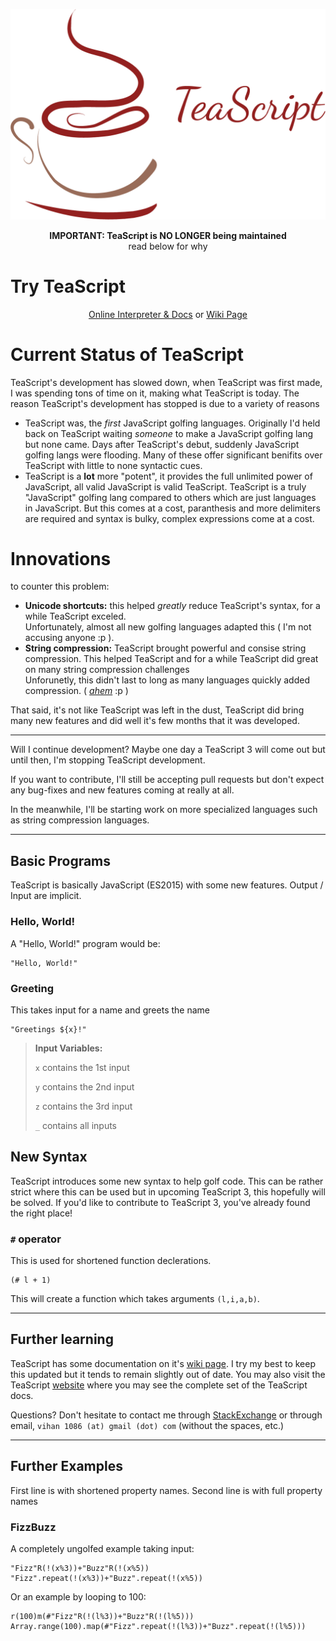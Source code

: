 <p align="center">
  <a href="http://vihanserver.tk/p/TeaScript/">
    <img alt="TeaScript" src="https://raw.githubusercontent.com/vihanb/TeaScript/master/TeaScriptWide.png" width="546">
  </a>
</p>

<p align="center">
  <b>IMPORTANT: TeaScript is NO LONGER being maintained</b><br>read below for why
</p>

# Try TeaScript
<p align="center">
  <a href="http://vihanserver.tk/p/TeaScript/">Online Interpreter & Docs</a> or <a href="https://esolangs.org/wiki/TeaScript">Wiki Page</a>

</p>

# Current Status of TeaScript

TeaScript's development has slowed down, when TeaScript was first made, I was spending tons of time on it, making what TeaScript is today. The reason TeaScript's development has stopped is due to a variety of reasons

 - TeaScript was, the *first* JavaScript golfing languages. Originally I'd held back on TeaScript waiting *someone* to make a JavaScript golfing lang but none came. Days after TeaScript's debut, suddenly JavaScript golfing langs were flooding. Many of these offer significant benifits over TeaScript with little to none syntactic cues.
 - TeaScript is a **lot** more "potent", it provides the full unlimited power of JavaScript, all valid JavaScript is valid TeaScript. TeaScript is a truly "JavaScript" golfing lang compared to others which are just languages in JavaScript. But this comes at a cost, paranthesis and more delimiters are required and syntax is bulky, complex expressions come at a cost.

# Innovations
to counter this problem:

 - **Unicode shortcuts:** this helped *greatly* reduce TeaScript's syntax, for a while TeaScript exceled.<br>Unfortunately, almost all new golfing languages adapted this ( I'm not accusing anyone :p  ).
 - **String compression:** TeaScript brought powerful and consise string compression. This helped TeaScript and for a while TeaScript did great on many string compression challenges<br>Unforunetly, this didn't last to long as many languages quickly added compression. ( [*ahem*](https://github.com/molarmanful/ESMin/blob/gh-pages/interpreter.js#L56) :p )
 
That said, it's not like TeaScript was left in the dust, TeaScript did bring many new features and did well it's few months that it was developed.
 
---

Will I continue development? Maybe one day a TeaScript 3 will come out but until then, I'm stopping TeaScript development.

If you want to contribute, I'll still be accepting pull requests but don't expect any bug-fixes and new features coming at really at all.

In the meanwhile, I'll be starting work on more specialized languages such as string compression languages.

---

## Basic Programs

TeaScript is basically JavaScript (ES2015) with some new features. Output / Input are implicit.

### Hello, World!
A "Hello, World!" program would be:

    "Hello, World!"

### Greeting
This takes input for a name and greets the name

    "Greetings ${x}!"

> **Input Variables:**
>
> `x` contains the 1st input
>
> `y` contains the 2nd input
>
> `z` contains the 3rd input
>
> `_` contains all inputs

## New Syntax

TeaScript introduces some new syntax to help golf code. This can be rather strict where this can be used but in upcoming TeaScript 3, this hopefully will be solved. If you'd like to contribute to TeaScript 3, you've already found the right place!

### `#` operator

This is used for shortened function declerations.

    (# l + 1)
This will create a function which takes arguments `(l,i,a,b)`.

---

## Further learning

TeaScript has some documentation on it's [wiki page](https://esolangs.org/wiki/TeaScript). I try my best to keep this updated but it tends to remain slightly out of date. You may also visit the TeaScript [website](http://vihanserver.tk/p/TeaScript/) where you may see the complete set of the TeaScript docs.

Questions? Don't hesitate to contact me through [StackExchange](http://chat.stackexchange.com/users/116494/v) or through email, `vihan 1086 (at) gmail (dot) com` (without the spaces, etc.)

---

## Further Examples

First line is with shortened property names. Second line is with full property names

### FizzBuzz
A completely ungolfed example taking input:

    "Fizz"R(!(x%3))+"Buzz"R(!(x%5))
    "Fizz".repeat(!(x%3))+"Buzz".repeat(!(x%5))
Or an example by looping to 100:

    r(100)m(#"Fizz"R(!(l%3))+"Buzz"R(!(l%5)))
    Array.range(100).map(#"Fizz".repeat(!(l%3))+"Buzz".repeat(!(l%5)))

